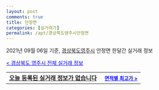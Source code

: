 ```yaml
---
layout: post
comments: true
title: 안정면
categories: [실거래가]
permalink: /apt/경상북도영주시안정면
---
```


2021년 09월 06일 기준, <a href="/apt/경상북도영주시">경상북도영주시</a> 안정면 한달간 실거래 정보

<a style="color: blue;" href="/apt/경상북도영주시">< 경상북도 영주시 전체 실거래 정보</a>
<!---- start ---->
<table>
  <tr>
    <td colspan="4" style="font-weight: bold;"><a href="/apt/경상북도영주시안정면{name_without_space}">오늘 등록된 실거래 정보가 없습니다</a> &nbsp;&nbsp;&nbsp; <a style="color: blue; font-size: smaller;" href="/apt/경상북도영주시안정면{name_without_space}">면적별 최고가 ></a></td>
  </tr>
    
</table>
<!---- end ---->
    